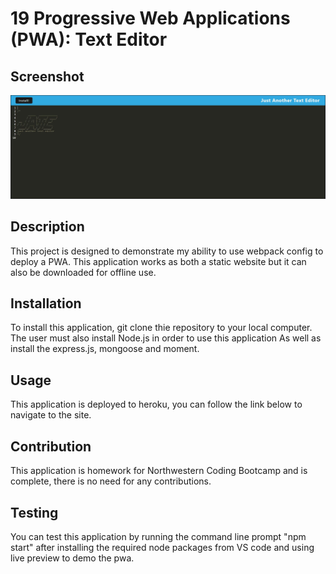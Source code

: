 # 19 Progressive Web Applications (PWA): Text Editor


## Screenshot
![image](./client/src/images/hw15.jpg)


## Description

This project is designed to demonstrate my ability to use webpack config to deploy a PWA. This application works as both a static website but it can also be downloaded for offline use.

## Installation 

To install this application, git clone thie repository to your local computer. The user must also install Node.js in order to use this application As well as install the express.js, mongoose and moment.

## Usage

This application is deployed to heroku, you can follow the link below to navigate to the site.

## Contribution

This application is homework for Northwestern Coding Bootcamp and is complete, there is no need for any contributions.

## Testing

You can test this application  by running the command line prompt "npm start" after installing the required node packages from VS code and using live preview to demo the pwa.
